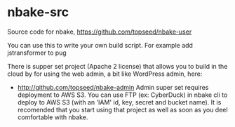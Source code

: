 
# nbake-src

Source code for nbake, https://github.com/topseed/nbake-user

You can use this to write your own build script.
For example add jstransformer to pug


There is supper set project (Apache 2 license) that allows you to build in the cloud by for using the web admin, a bit like WordPress admin, here:
 - http://github.com/topseed/nbake-admin
Admin super set requires deployment to AWS S3.
You can use FTP (ex: CyberDuck) in nbake cli to deploy to AWS S3 (with an 'IAM' id, key, secret and bucket name). It is recomended that you start using that project as well as soon as you deel comfortable with nbake.
